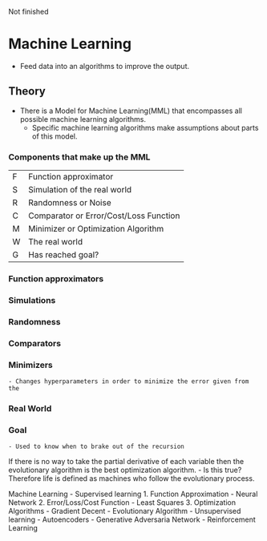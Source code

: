 Not finished

# Machine Learning
- Feed data into an algorithms to improve the output.

## Theory
- There is a Model for Machine Learning(MML) that encompasses all possible machine learning algorithms.
	- Specific machine learning algorithms make assumptions about parts of this model.

### Components that make up the MML

|   |                                        |
|---|----------------------------------------|
| F | Function approximator                  |
| S | Simulation of the real world           |
| R | Randomness or Noise                    |
| C | Comparator or Error/Cost/Loss Function |
| M | Minimizer or Optimization Algorithm    |
| W | The real world                         |
| G | Has reached goal?                      |


### Function approximators
### Simulations
### Randomness
### Comparators
### Minimizers
	- Changes hyperparameters in order to minimize the error given from the 
### Real World
### Goal
	- Used to know when to brake out of the recursion



If there is no way to take the partial derivative of each variable then the evolutionary algorithm is the best optimization algorithm.
    - Is this true?
Therefore life is defined as machines who follow the evolutionary process.

Machine Learning
	- Supervised learning
		1. Function Approximation
			- Neural Network
		2. Error/Loss/Cost Function
			- Least Squares
		3. Optimization Algorithms
			- Gradient Decent
			- Evolutionary Algorithm
	- Unsupervised learning
		- Autoencoders
		- Generative Adversaria Network
		- Reinforcement Learning
